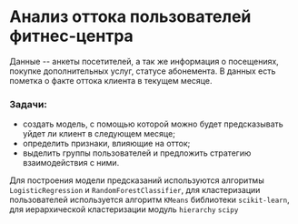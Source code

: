 # Анализ оттока пользователей фитнес-центра

Данные -- анкеты посетителей, а так же информация о посещениях, покупке дополнительных услуг, статусе абонемента. В данных есть пометка о факте оттока клиента в текущем месяце.

### Задачи:
- создать модель, с помощью которой можно будет предсказывать уйдет ли клиент в следующем месяце;
- определить признаки, влияющие на отток;
- выделить группы пользователей и предложить стратегию взаимодействия с ними.

Для построения модели предсказаний используются алгоритмы `LogisticRegression` и `RandomForestClassifier`, для кластеризации пользователей используется алгоритм `KMeans` библиотеки `scikit-learn`, для иерархической кластеризации модуль `hierarchy` `scipy`
